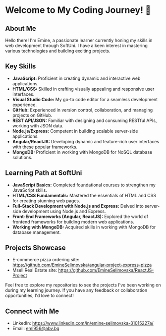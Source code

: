 # Welcome to My Coding Journey! 👋

## About Me

Hello there! I'm Emine, a passionate learner currently honing my skills in web development through SoftUni. I have a keen interest in mastering various technologies and building exciting projects.

## Key Skills

- **JavaScript:** Proficient in creating dynamic and interactive web applications.
- **HTML/CSS:** Skilled in crafting visually appealing and responsive user interfaces.
- **Visual Studio Code:** My go-to code editor for a seamless development experience.
- **GitHub:** Experienced in version control, collaboration, and managing projects on GitHub.
- **REST API/JSON:** Familiar with designing and consuming RESTful APIs, working with JSON data.
- **Node.js/Express:** Competent in building scalable server-side applications.
- **Angular/ReactJS:** Developing dynamic and feature-rich user interfaces with these popular frameworks.
- **MongoDB:** Proficient in working with MongoDB for NoSQL database solutions.

## Learning Path at SoftUni

- **JavaScript Basics:** Completed foundational courses to strengthen my JavaScript skills.
- **HTML/CSS Fundamentals:** Mastered the essentials of HTML and CSS for creating stunning web pages.
- **Full-Stack Development with Node.js and Express:** Delved into server-side development using Node.js and Express.
- **Front-End Frameworks (Angular, ReactJS):** Explored the world of frontend frameworks for building modern web applications.
- **Working with MongoDB:** Acquired skills in working with MongoDB for database management.

## Projects Showcase

- E-commerce pizza ordering site: https://github.com/EmineSelimovska/angular-project-express-pizza
- Msell Real Estate site: https://github.com/EmineSelimovska/ReactJS-Project

Feel free to explore my repositories to see the projects I've been working on during my learning journey. If you have any feedback or collaboration opportunities, I'd love to connect!

## Connect with Me

- LinkedIn: https://www.linkedin.com/in/emine-selimovska-31015227a/
- Email: emi956@abv.bg
